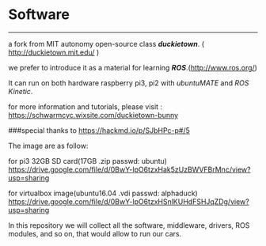# Software
-----

a fork from MIT autonomy open-source class
***duckietown***. ( http://duckietown.mit.edu/ )

we prefer to introduce it as a material for learning ***ROS***.(http://www.ros.org/)

It can run on both hardware raspberry pi3, pi2 with *ubuntuMATE* and *ROS Kinetic*.

for more information and tutorials, please visit :
https://schwarmcyc.wixsite.com/duckietown-bunny

###special thanks to https://hackmd.io/p/SJbHPc-p#/5


The image are as follow:

for pi3 32GB SD card(17GB .zip passwd: ubuntu)
https://drive.google.com/file/d/0BwY-lpO6tzxHak5zUzBWVFBrMnc/view?usp=sharing

for virtualbox image(ubuntu16.04 .vdi passwd: alphaduck)
https://drive.google.com/file/d/0BwY-lpO6tzxHSnlKUHdFSHJqZDg/view?usp=sharing

In this repository we will collect all the software, middleware, drivers, ROS modules, and so on, that would allow to run our cars. 

